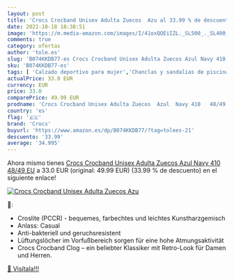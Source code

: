 ```yaml
---
layout: post
title: 'Crocs Crocband Unisex Adulta Zuecos  Azu al 33.99 % de descuento'
date: 2021-10-18 18:38:51
image: 'https://m.media-amazon.com/images/I/41oxQQEiIZL._SL500_._SL400_.jpg'
comments: true
category: ofertas
author: 'tole.es'
slug: 'B074KKDB77-es Crocs Crocband Unisex Adulta Zuecos Azul Navy 410 48/49 EU'
sku: 'B074KKDB77-es'
tags: [ 'Calzado deportivo para mujer','Chanclas y sandalias de piscina para mujer','Zapatillas y calzado deportivo para mujer','Zapatos','Zapatos para hombre','Zapatos para mujer','Zapatos y complementos','Zuecos de mujer','Zuecos y mules de mujer','Zuecos y mules para hombre','crocs','zuecos', ]
actualPrice: 33.0 EUR
currency: EUR
price: 33.0
comparePrice: 49.99 EUR
prodname: 'Crocs Crocband Unisex Adulta Zuecos  Azul  Navy 410   48/49 EU'
country: 'es'
flag: '🇪🇸'
brand: 'Crocs'
buyurl: 'https://www.amazon.es/dp/B074KKDB77/?tag=tolees-21'
descuento: '33.99'
average: '34.995'
---
```


Ahora mismo tienes [Crocs Crocband Unisex Adulta Zuecos  Azul  Navy 410   48/49 EU](https://www.amazon.es/dp/B074KKDB77/?tag=tolees-21) a 33.0 EUR (original: 49.99 EUR) (33.99 %  de descuento) en el siguiente enlace!

[![Crocs Crocband Unisex Adulta Zuecos  Azu](https://m.media-amazon.com/images/I/41oxQQEiIZL._SL500_._SL400_.jpg)](https://www.amazon.es/dp/B074KKDB77/?tag=tolees-21)

🔎:

- Croslite (PCCR) - bequemes, farbechtes und leichtes Kunstharzgemisch
- Anlass: Casual
- Anti-bakteriell und geruchsresistent
- Lüftungslöcher im Vorfußbereich sorgen für eine hohe Atmungsaktivität
- Crocs Crocband Clog – ein beliebter Klassiker mit Retro-Look für Damen und Herren.

[🛒 Visítala!!!](https://www.amazon.es/dp/B074KKDB77/?tag=tolees-21)
